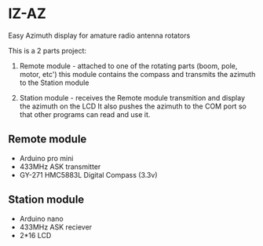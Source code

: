 # IZ-AZ
Easy Azimuth display for amature radio antenna rotators

This is a 2 parts project:
1. Remote module - attached to one of the rotating parts (boom, pole, motor, etc')
this module contains the compass and transmits the azimuth to the Station module

2. Station module - receives the Remote module transmition and display the azimuth on the LCD
It also pushes the azimuth to the COM port so that other programs can read and use it.


Remote module
-------------
- Arduino pro mini
- 433MHz ASK transmitter
- GY-271 HMC5883L Digital Compass (3.3v)


Station module
--------------
- Arduino nano
- 433MHz ASK reciever
- 2*16 LCD
